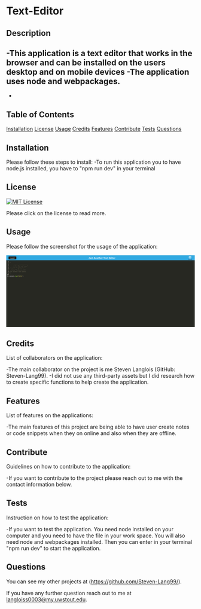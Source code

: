 # Text-Editor


  ## Description
  -This application is a text editor that works in the browser and can be installed on the users desktop and on mobile devices
  -The application uses node and webpackages.
  -
  -

  ## Table of Contents

[Installation](#installation)
[License](#license)
[Usage](#usage)
[Credits](#credits)
[Features](#features)
[Contribute](#contribute)
[Tests](#tests)
[Questions](#questions)

## Installation
Please follow these steps to install:
-To run this application you to have node.js installed, you have to "npm run dev" in your terminal

## License

[![MIT License](https://img.shields.io/badge/License-MIT--License-red)](https://choosealicense.com/licenses/mit/)

Please click on the license to read more.

## Usage
Please follow the screenshot for the usage of the application:

![Screenshot](/images/Screenshot%202022-08-22%20193414.png)

## Credits
List of collaborators on the application:

-The main collaborator on the project is me Steven Langlois (GitHub: Steven-Lang99).
-I did not use any third-party assets but I did research how to create specific functions to help create the application.

## Features
List of features on the applications:

-The main features of this project are being able to have user create notes or code snippets when they on online and also when they are offline.

## Contribute
Guidelines on how to contribute to the application:

-If you want to contribute to the project please reach out to me with the contact information below.

## Tests
Instruction on how to test the application:

-If you want to test the application. You need node installed on your computer and you need to have the file in your work space. You will also need node and webpackages installed. Then you can enter in your terminal "npm run dev" to start the application.

## Questions

You can see my other projects at (https://github.com/Steven-Lang99/).

If you have any further question reach out to me at langloiss0003@my.uwstout.edu.

